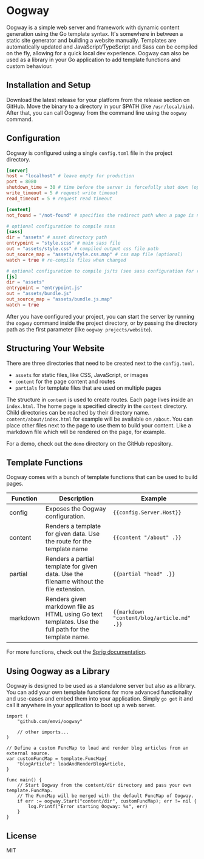 # Oogway

Oogway is a simple web server and framework with dynamic content generation using the Go template syntax.
It's somewhere in between a static site generator and building a website manually.
Templates are automatically updated and JavaScript/TypeScript and Sass can be compiled on the fly, allowing for a quick local dev experience.
Oogway can also be used as a library in your Go application to add template functions and custom behaviour.

## Installation and Setup

Download the latest release for your platform from the release section on GitHub.
Move the binary to a directory in your $PATH (like `/usr/local/bin`).
After that, you can call Oogway from the command line using the `oogway` command.

## Configuration

Oogway is configured using a single `config.toml` file in the project directory.

```toml
[server]
host = "localhost" # leave empty for production
port = 8080
shutdown_time = 30 # time before the server is forcefully shut down (optional)
write_timeout = 5 # request write timeout
read_timeout = 5 # request read timeout

[content]
not_found = "/not-found" # specifies the redirect path when a page is not found

# optional configuration to compile sass
[sass]
dir = "assets" # asset directory path
entrypoint = "style.scss" # main sass file
out = "assets/style.css" # compiled output css file path
out_source_map = "assets/style.css.map" # css map file (optional)
watch = true # re-compile files when changed

# optional configuration to compile js/ts (see sass configuration for reference)
[js]
dir = "assets"
entrypoint = "entrypoint.js"
out = "assets/bundle.js"
out_source_map = "assets/bundle.js.map"
watch = true
```

After you have configured your project, you can start the server by running the `oogway` command inside the project directory, or by passing the directory path as the first parameter (like `oogway projects/website`).

## Structuring Your Website

There are three directories that need to be created next to the `config.toml`.

* `assets` for static files, like CSS, JavaScript, or images
* `content` for the page content and routes
* `partials` for template files that are used on multiple pages

The structure in `content` is used to create routes. Each page lives inside an `index.html`.
The home page is specified directly in the `content` directory.
Child directories can be reached by their directory name. `content/about/index.html` for example will be available on `/about`.
You can place other files next to the page to use them to build your content.
Like a markdown file which will be rendered on the page, for example.

For a demo, check out the `demo` directory on the GitHub repository.

## Template Functions

Oogway comes with a bunch of template functions that can be used to build pages.

| Function | Description | Example |
| - | - | - |
| config | Exposes the Oogway configuration. | `{{config.Server.Host}}` |
| content | Renders a template for given data. Use the route for the template name | `{{content "/about" .}}` |
| partial | Renders a partial template for given data. Use the filename without the file extension. | `{{partial "head" .}}` |
| markdown | Renders given markdown file as HTML using Go text templates. Use the full path for the template name. | `{{markdown "content/blog/article.md" .}}` |

For more functions, check out the [Sprig documentation](github.com/Masterminds/sprig).

## Using Oogway as a Library

Oogway is designed to be used as a standalone server but also as a library.
You can add your own template functions for more advanced functionality and use-cases and embed them into your application.
Simply `go get` it and call it anywhere in your application to boot up a web server.

```
import (
	"github.com/emvi/oogway"
	
	// other imports...
)

// Define a custom FuncMap to load and render blog articles from an external source.
var customFuncMap = template.FuncMap{
    "blogArticle": loadAndRenderBlogArticle,
}

func main() {
    // Start Oogway from the content/dir directory and pass your own template.FuncMap.
    // The FuncMap will be merged with the default FuncMap of Oogway.
	if err := oogway.Start("content/dir", customFuncMap); err != nil {
		log.Printf("Error starting Oogway: %s", err)
	}
}
```

## License

MIT
